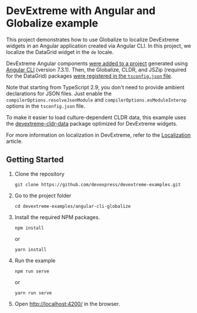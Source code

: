 # DevExtreme with Angular and Globalize example

This project demonstrates how to use Globalize to localize DevExtreme widgets in an Angular application created via Angular CLI. In this project, we localize the DataGrid widget in the `de` locale.

DevExtreme Angular components [were added to a project](https://github.com/DevExpress/devextreme-angular#adding-devexteme-to-an-existing-angular-application) generated using [Angular CLI](https://github.com/angular/angular-cli) (version 7.3.1). Then, the Globalize, CLDR, and JSZip (required for the DataGrid) packages [were registered in the `tsconfig.json` file](https://github.com/DevExpress/devextreme-angular/blob/master/docs/setup-3rd-party-dependencies.md).

Note that starting from TypeScript 2.9, you don't need to provide ambient declarations for JSON files. Just enable the `compilerOptions.resolveJsonModule` and `compilerOptions.esModuleInterop` options in the `tsconfig.json` file.

To make it easier to load culture-dependent CLDR data, this example uses the [devextreme-cldr-data](https://www.npmjs.com/package/devextreme-cldr-data) package optimized for DevExtreme widgets.

For more information on localization in DevExtreme, refer to the [Localization](https://js.devexpress.com/Documentation/Guide/Common/Localization/) article.

## Getting Started

1. Clone the repository
    ``` text
    git clone https://github.com/devexpress/devextreme-examples.git
    ```

2. Go to the project folder
    ``` text
    cd devextreme-examples/angular-cli-globalize
    ```

3. Install the required NPM packages.
    ``` text
    npm install
    ```
    or
    ``` text
    yarn install
    ```
4. Run the example
    ``` text
    npm run serve
    ```
    or
    ``` text
    yarn run serve
    ```
5. Open [http://localhost:4200/](http://localhost:4200/) in the browser.
